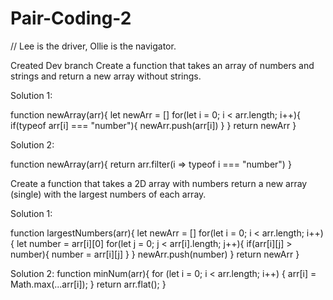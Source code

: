 # Pair-Coding-2
// Lee is the driver, Ollie is the navigator.

Created Dev branch
Create a function that takes an array of numbers and strings and return a new array without strings.

Solution 1:

function newArray(arr){
    let newArr = []
    for(let i = 0; i < arr.length; i++){
        if(typeof arr[i] === "number"){
            newArr.push(arr[i])
        }
    }
    return newArr
}

Solution 2:

function newArray(arr){
    return arr.filter(i => typeof i === "number")
}

Create a function that takes a 2D array with numbers return a new array (single)
with the largest numbers of each array.

Solution 1:

function largestNumbers(arr){
    let newArr = []
    for(let i = 0; i < arr.length; i++){
        let number = arr[i][0]
        for(let j = 0; j < arr[i].length; j++){
            if(arr[i][j] > number){
                number = arr[i][j]
            }
        }
        newArr.push(number)
    }
    return newArr
}

Solution 2:
function minNum(arr){
    for (let i = 0; i < arr.length; i++) {
        arr[i] = Math.max(...arr[i]);
    }
    return arr.flat();
}